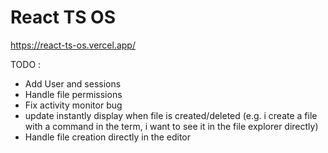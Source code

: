 React TS OS
===========

https://react-ts-os.vercel.app/

TODO :
- Add User and sessions
- Handle file permissions
- Fix activity monitor bug
- update instantly display when file is created/deleted (e.g. i create a file with a command in the term, i want to see it in the file explorer directly)
- Handle file creation directly in the editor